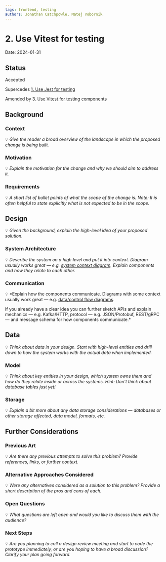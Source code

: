 ```yaml
---
tags: frontend, testing
authors: Jonathan Catchpowle, Matej Vobornik
---
```


# 2. Use Vitest for testing

Date: 2024-01-31

## Status

Accepted

Supercedes [1. Use Jest for testing](0001-use-jest-for-testing.md)

Amended by [3. Use Vitest for testing components](0003-use-vitest-for-testing-components.md)

## Background

### Context

💡 _Give the reader a broad overview of the landscape in which the proposed change is being built._

### Motivation

💡 _Explain the motivation for the change and why we should aim to address it._

### Requirements

💡 _A short list of bullet points of what the scope of the change is.
Note: It is often helpful to state explicitly what is not expected to be in the scope._

## Design

💡 _Given the background, explain the high-level idea of your proposed solution._

### System Architecture

💡 _Describe the system on a high level and put it into context. Diagram usually works great — e.g. [system context diagram](https://en.wikipedia.org/wiki/System_context_diagram). Explain components and how they relate to each other._

### Communication

💡 \*Explain how the components communicate. Diagrams with some context usually work great — e.g. [data/control flow diagrams](https://lh3.googleusercontent.com/sdy9Au0Ibv3aseGZyIKNwivgqnaZ0FqF1mUgIzZY7ZIqppJeZVqUl3Iundy0qzwJLSMdFyA-oysP5YGv5pNYpI11m9A5AY0Oqdqj=s0).

If you already have a clear idea you can further sketch APIs and explain mechanics — e.g. Kafka/HTTP, protocol — e.g. JSON/Protobuf, REST/gRPC — and message schema for how components communicate.\*

## Data

💡 _Think about data in your design. Start with high-level entities and drill down to how the system works with the actual data when implemented._

### Model

💡 _Think about key entities in your design, which system owns them and how do they relate inside or across the systems._
_Hint: Don't think about database tables just yet!_

### Storage

💡 _Explain a bit more about any data storage considerations — databases or other storage affected, data model, formats, etc._

## Further Considerations

### Previous Art

💡 _Are there any previous attempts to solve this problem? Provide references, links, or further context._

### Alternative Approaches Considered

💡 _Were any alternatives considered as a solution to this problem? Provide a short description of the pros and cons of each._

### Open Questions

💡 _What questions are left open and would you like to discuss them with the audience?_

### Next Steps

💡 _Are you planning to call a design review meeting and start to code the prototype immediately, or are you hoping to have a broad discussion? Clarify your plan going forward._
